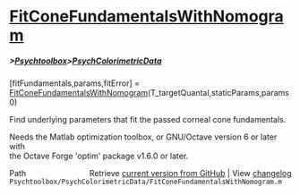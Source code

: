 # [FitConeFundamentalsWithNomogram](FitConeFundamentalsWithNomogram)
##### >[Psychtoolbox](Psychtoolbox)>[PsychColorimetricData](PsychColorimetricData)

[fitFundamentals,params,fitError] = [FitConeFundamentalsWithNomogram](FitConeFundamentalsWithNomogram)(T\_targetQuantal,staticParams,params0)  
  
Find underlying parameters that fit the passed corneal cone fundamentals.  
  
Needs the Matlab optimization toolbox, or GNU/Octave version 6 or later with  
the Octave Forge 'optim' package v1.6.0 or later.  
  




<div class="code_header" style="text-align:right;">
  <span style="float:left;">Path&nbsp;&nbsp;</span> <span class="counter">Retrieve <a href=
  "https://raw.github.com/Psychtoolbox-3/Psychtoolbox-3/beta/Psychtoolbox/PsychColorimetricData/FitConeFundamentalsWithNomogram.m">current version from GitHub</a> | View <a href=
  "https://github.com/Psychtoolbox-3/Psychtoolbox-3/commits/beta/Psychtoolbox/PsychColorimetricData/FitConeFundamentalsWithNomogram.m">changelog</a></span>
</div>
<div class="code">
  <code>Psychtoolbox/PsychColorimetricData/FitConeFundamentalsWithNomogram.m</code>
</div>

